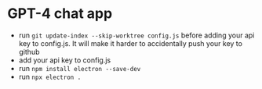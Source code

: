 # GPT-4 chat app
* run `git update-index --skip-worktree config.js` before adding your api key to config.js. It will make it harder to accidentally push your key to github
* add your api key to config.js
* run `npm install electron --save-dev`
* run `npx electron .`
